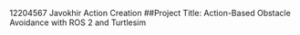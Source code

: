 12204567 Javokhir Action Creation
##Project Title: Action-Based Obstacle Avoidance with ROS 2 and Turtlesim
